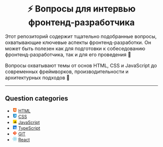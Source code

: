 <div align="center">
  <h1>⚡ Вопросы для интервью фронтенд-разработчика</h1>
</div>

<p style="font-size: 16px">
Этот репозиторий содержит тщательно подобранные вопросы, охватывающие ключевые аспекты фронтенд-разработки. Он может быть полезен как для подготовки к собеседованию фронтенд-разработчика, так и для его проведения 🎯
</p>

<p style="font-size: 16px">
Вопросы охватывают темы от основ HTML, CSS и JavaScript до современных фреймворков, производительности и архитектурных подходов 🚀
</p>

---

## Question categories

- ![HTML](../../../src/assets/icons/icons-for-main-readme/html.png) [HTML](./html.md)
- ![CSS](../../../src/assets/icons/icons-for-main-readme/css.png) [CSS](./css.md)
- ![JavaScript](../../../src/assets/icons/icons-for-main-readme/js.png) [JavaScript](./js.md)
- ![TypeScript](../../../src/assets/icons/icons-for-main-readme/ts.png) [TypeScript](./ts.md)
- ![GIT](../../../src/assets/icons/icons-for-main-readme/git.png) [GIT](./git.md)
- ![React](../../../src/assets/icons/icons-for-main-readme/react.png) [React](./react.md)
